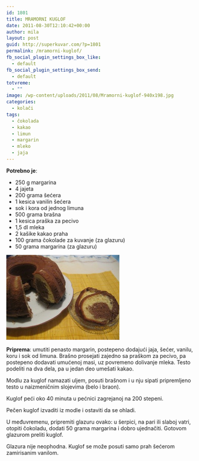 ```yaml
---
id: 1801
title: MRAMORNI KUGLOF
date: 2011-08-30T12:10:42+00:00
author: mila
layout: post
guid: http://superkuvar.com/?p=1801
permalink: /mramorni-kuglof/
fb_social_plugin_settings_box_like:
  - default
fb_social_plugin_settings_box_send:
  - default
totvreme:
  - ""
image: /wp-content/uploads/2011/08/Mramorni-kuglof-940x198.jpg
categories:
  - kolači
tags:
  - čokolada
  - kakao
  - limun
  - margarin
  - mleko
  - jaja
---
```

**Potrebno je**:

  * 250 g margarina
  * 4 jajeta
  * 200 grama šećera
  * 1 kesica vanilin šećera
  * sok i kora od jednog limuna
  * 500 grama brašna
  * 1 kesica praška za pecivo
  * 1,5 dl mleka
  * 2 kašike kakao praha
  * 100 grama čokolade za kuvanje (za glazuru)
  * 50 grama margarina (za glazuru)

<img class="alignnone size-medium wp-image-5436" src="/wp-content/uploads/2011/08/Mramorni-kuglof-300x225.jpg" alt="Mramorni kuglof" width="300" height="225" /> 

**Priprema**: umutiti penasto margarin, postepeno dodajući jaja, šećer, vanilu, koru i sok od limuna. Brašno prosejati zajedno sa praškom za pecivo, pa postepeno dodavati umućenoj masi, uz povremeno dolivanje mleka. Testo podeliti na dva dela, pa u jedan deo umešati kakao.

Modlu za kuglof namazati uljem, posuti brašnom i u nju sipati pripremljeno testo u naizmeničnim slojevima (belo i braon).

Kuglof peći oko 40 minuta u pećnici zagrejanoj na 200 stepeni.

Pečen kuglof izvaditi iz modle i ostaviti da se ohladi.

U međuvremenu, pripremiti glazuru ovako: u šerpici, na pari ili slaboj vatri, otopiti čokoladu, dodati 50 grama margarina i dobro ujednačiti. Gotovom glazurom preliti kuglof.

Glazura nije neophodna. Kuglof se može posuti samo prah šećerom zamirisanim vanilom.